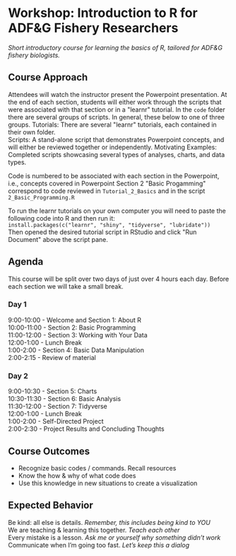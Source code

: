 # Workshop: Introduction to R for ADF&G Fishery Researchers
*Short introductory course for learning the basics of R, tailored for ADF&G fishery biologists.*  


## Course Approach
Attendees will watch the instructor present the Powerpoint presentation. At the end of each section, students will either work through the scripts that were associated with that section or in a "learnr" tutorial. 
In the `code` folder there are several groups of scripts. In general, these below to one of three groups. 
Tutorials: There are several "learnr" tutorials, each contained in their own folder.  
Scripts: A stand-alone script that demonstrates Powerpoint concepts, and will either be reviewed together or independently.
Motivating Examples: Completed scripts showcasing several types of analyses, charts, and data types.  

Code is numbered to be associated with each section in the Powerpoint, i.e., concepts covered in Powerpoint Section 2 "Basic Progamming" correspond to code reviewed in `Tutorial_2_Basics` and in the script `2_Basic_Programming.R`  

To run the learnr tutorials on your own computer you will need to paste the following code into R and then run it:  
`install.packages(c("learnr", "shiny", "tidyverse", "lubridate"))`  
Then opened the desired tutorial script in RStudio and click "Run Document" above the script pane. 

## Agenda
This course will be split over two days of just over 4 hours each day.
Before each section we will take a small break. 

### Day 1
9:00-10:00 - Welcome and Section 1: About R  
10:00-11:00 - Section 2: Basic Programming  
11:00-12:00 - Section 3: Working with Your Data  
12:00-1:00 - Lunch Break  
1:00-2:00 - Section 4: Basic Data Manipulation  
2:00-2:15 - Review of material  

### Day 2
9:00-10:30 - Section 5: Charts  
10:30-11:30 - Section 6: Basic Analysis  
11:30-12:00 - Section 7: Tidyverse  
12:00-1:00 - Lunch Break  
1:00-2:00 - Self-Directed Project  
2:00-2:30 - Project Results and Concluding Thoughts  


## Course Outcomes
- Recognize basic codes / commands. Recall resources  
- Know the how & why of what code does  
- Use this knowledge in new situations to create a visualization  


## Expected Behavior
Be kind: all else is details. _Remember, this includes being kind to YOU_  
We are teaching & learning this together. _Teach each other_  
Every mistake is a lesson. _Ask me or yourself why something didn’t work_  
Communicate when I’m going too fast. _Let’s keep this a dialog_  




